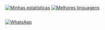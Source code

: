 [![Minhas estatísticas](https://github-readme-stats.vercel.app/api?username=lucascelli&theme=github_dark&locale=pt-br&show_icons=1)](https://lusca.me/)
[![Melhores linguagens](https://github-readme-stats.vercel.app/api/top-langs/?username=lucascelli&theme=github_dark&locale=pt-br)](https://lusca.me/)

##

[![WhatsApp](https://img.shields.io/badge/WhatsApp-25D366?style=for-the-badge&logo=whatsapp&logoColor=white)](https://lusca.me/)

